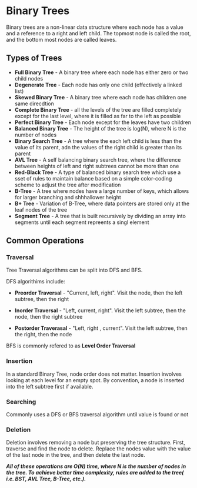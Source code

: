 # Binary Trees

Binary trees are a non-linear data structure where each node has a value and a reference to a right and left child. The topmost node is called the root, and the bottom most nodes are called leaves.


## Types of Trees

* **Full Binary Tree** - A binary tree where each node has either zero or two child nodes
* **Degenerate Tree** - Each node has only one child (effectively a linked list)
* **Skewed Binary Tree** - A binary tree where each node has children one same direcdtion
* **Complete Binary Tree** - all the levels of the tree are filled completely except for the last level, where it is filled as far to the left as possible
* **Perfect Binary Tree** - Each node except for the leaves have two children
* **Balanced Binary Tree** - The height of the tree is log(N), where N is the number of nodes 
* **Binary Search Tree** - A tree where the each left child is less than the value of its parent, adn the values of the right child is greater than its parent
* **AVL Tree** - A self balancing binary search tree, where the difference between heights of left and right subtrees cannot be more than one
* **Red-Black Tree** - A type of balanced binary search tree which use a sset of rules to maintain balance based on a simple color-coding scheme to adjust the tree after modification
* **B-Tree** - A tree where nodes have a large number of keys, which allows for larger branching and shhhallower height
* **B+ Tree** - Variation of B-Tree, where data pointers are stored only at the leaf nodes of the tree
* **Segment Tree** - A tree that is built recursively by dividing an array into segments until each segment repreents a singl element

## Common Operations

### Traversal

Tree Traversal algorithms can be split into DFS and BFS.

DFS algorithims include:

* **Preorder Traversal** - "Current, left, right". Visit the node, then the left subtree, then the right

* **Inorder Traversal** - "Left, current, right". Visit the left subtree, then the node, then the right subtree

* **Postorder Traverasal** - "Left, right , current". Visit the left subtree, then the right, then the node

BFS is commonly refered to as **Level Order Traversal**

### Insertion

In a standard Binary Tree, node order does not matter. Insertion involves looking at each level for an empty spot. By convention, a node is inserted into the left subtree first if available.

### Searching

Commonly uses a DFS or BFS traversal algorithm until value is found or not

### Deletion

Deletion involves removing a node but preserving the tree structure. First, traverse and find the node to delete. Replace the nodes value with the value of the last node in the tree, and then delete the last node.

***All of these operations are O(N) time, where N is the number of nodes in the tree. To achieve better time complexity, rules are added to the tree( i.e. BST, AVL Tree, B-Tree, etc.).***





